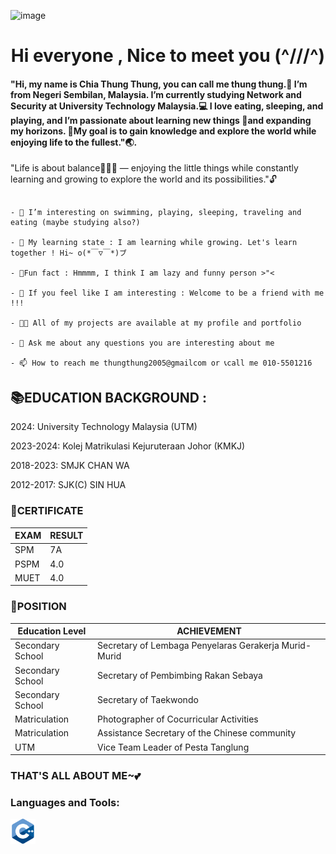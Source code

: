 ![image](https://github.com/user-attachments/assets/e2039df2-1091-451e-8074-dd91b56dab5b)
<h1 align="center">Hi everyone , Nice to meet you (^///^)</h1>
<h4 align="left">"Hi, my name is Chia Thung Thung, you can call me thung thung.📍 I’m from Negeri Sembilan, Malaysia. I’m currently studying Network and Security at University Technology Malaysia.💻 I love eating, sleeping, and playing, and I’m passionate about learning new things 🔎and expanding my horizons. 🧩My goal is to gain knowledge and explore the world while enjoying life to the fullest."🌏.</h4>

"Life is about balance🧘🏻‍♀️ — enjoying the little things while constantly learning and growing to explore the world and its possibilities."🔓
```

- 🔭 I’m interesting on swimming, playing, sleeping, traveling and eating (maybe studying also?)

- 🌱 My learning state : I am learning while growing. Let's learn together ! Hi~ o(*￣▽￣*)ブ

- 👯Fun fact : Hmmmm, I think I am lazy and funny person >"< 

- 🤝 If you feel like I am interesting : Welcome to be a friend with me !!!

- 👨‍💻 All of my projects are available at my profile and portfolio

- 💬 Ask me about any questions you are interesting about me

- 📫 How to reach me thungthung2005@gmailcom or 📞call me 010-5501216

```

<h2> 📚EDUCATION BACKGROUND : </h2>


2024:  University Technology Malaysia (UTM)
  
2023-2024:  Kolej Matrikulasi Kejuruteraan Johor (KMKJ) 
  
2018-2023:  SMJK CHAN WA 
  
2012-2017:  SJK(C) SIN HUA


<h3>👾CERTIFICATE </h3>

| EXAM | RESULT |
| ------------- | ------------- |
| SPM | 7A   |
| PSPM |4.0  |
| MUET | 4.0   |

<h3>📍POSITION</h3>

| Education Level | ACHIEVEMENT |
| ------------- | ------------- |
| Secondary School  | Secretary of Lembaga Penyelaras Gerakerja Murid-Murid  |
| Secondary School | Secretary of Pembimbing Rakan Sebaya  |
| Secondary School | Secretary of Taekwondo  |
| Matriculation | Photographer of Cocurricular Activities  |
| Matriculation  | Assistance Secretary of the Chinese community  |
| UTM | Vice Team Leader of Pesta Tanglung  |


<h3 align="left"> THAT'S ALL ABOUT ME~💕 </h3>
<p align="left">
</p>

<h3 align="left">Languages and Tools:</h3>
<p align="left"> <a href="https://www.w3schools.com/cpp/" target="_blank" rel="noreferrer"> <img src="https://raw.githubusercontent.com/devicons/devicon/master/icons/cplusplus/cplusplus-original.svg" alt="cplusplus" width="40" height="40"/> </a> </p>

